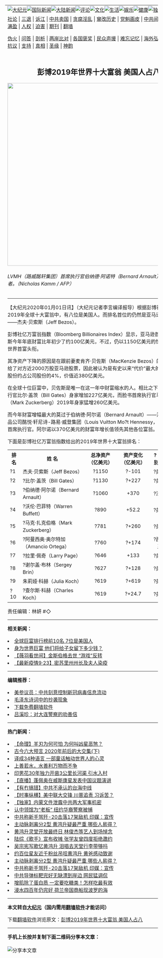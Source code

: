 <a name="1" id="1" target="_blank"></a><span id="1"></span>
<table align=center border="0"><tr><td colspan="2" VALIGN=TOP><a href="https://github.com/botcsg3455/djy/blob/master/gb/nsc413.md#1"><img src="https://raw.githubusercontent.com/botcsg3455/www/master/t/djy/1.jpg" title="大纪元"></a><a href="https://github.com/botcsg3455/djy/blob/master/gb/n24hr.md#1"><img src="https://raw.githubusercontent.com/botcsg3455/www/master/t/djy/3.jpg" title="国际新闻"></a><a href="https://github.com/botcsg3455/djy/blob/master/gb/nsc413.md#1"><img src="https://raw.githubusercontent.com/botcsg3455/www/master/t/djy/4.jpg" title="大陆新闻"></a><a href="https://github.com/botcsg3455/djy/blob/master/gb/news392.md#1"><img src="https://raw.githubusercontent.com/botcsg3455/www/master/t/djy/5.jpg" title="评论"></a><a href="https://github.com/botcsg3455/djy/blob/master/gb/news2007.md#1"><img src="https://raw.githubusercontent.com/botcsg3455/www/master/t/djy/6.jpg" title="文化"></a><a href="https://github.com/botcsg3455/djy/blob/master/gb/news2008.md#1"><img src="https://raw.githubusercontent.com/botcsg3455/www/master/t/djy/7.jpg" title="生活"></a><a href="https://github.com/botcsg3455/djy/blob/master/gb/ncyule.md#1"><img src="https://raw.githubusercontent.com/botcsg3455/www/master/t/djy/8.jpg" title="娱乐"></a><a href="https://github.com/botcsg3455/djy/blob/master/gb/nsc1002.md#1"><img src="https://raw.githubusercontent.com/botcsg3455/www/master/t/djy/9.jpg" title="健康"><a href="https://github.com/botcsg3455/djy/blob/master/gb/nf6092.md#1"><img src="https://raw.githubusercontent.com/botcsg3455/www/master/t/djy/10a.jpg" title="独家"></a><a href="https://github.com/botcsg3455/djy/blob/master/gb/nf4514.md#1"><img src="https://raw.githubusercontent.com/botcsg3455/www/master/t/djy/12a.jpg" title="头条"></a></td></tr>
<tr><td colspan="2" VALIGN=TOP><a target="_blank" href="https://github.com/botcsg3455/djy/blob/master/gb/9p.md#1">社论</a> | <a target="_blank" href="https://github.com/botcsg3455/djy/blob/master/gb/nf5657.md#1">三退</a> | <a target="_blank" href="https://github.com/botcsg3455/djy/blob/master/gb/nf6124.md#1">诉江</a> | <a target="_blank" href="https://github.com/botcsg3455/djy/blob/master/gb/nf1176117.md#1">中共卖国</a> | <a target="_blank" href="https://github.com/botcsg3455/djy/blob/master/gb/nf5773.md#1">贪腐淫乱</a> | <a target="_blank" href="https://github.com/botcsg3455/djy/blob/master/gb/nf1176115.md#1">窜改历史</a> | <a target="_blank" href="https://github.com/botcsg3455/djy/blob/master/gb/nf1176107.md#1">党魁画皮</a> | <a target="_blank" href="https://github.com/botcsg3455/djy/blob/master/gb/nf1320400.md#1">中共间谍</a> | <a target="_blank" href="https://github.com/botcsg3455/djy/blob/master/gb/nf1176114.md#1">破坏传统</a> | <a target="_blank" href="https://github.com/botcsg3455/ntdtv/blob/master/gb/prog447_1.md#1">恶贯满盈</a> | <a target="_blank" href="https://github.com/botcsg3455/djy/blob/master/gb/ncid278.md#1">人权</a> | <a target="_blank" href="https://github.com/botcsg3455/djy/blob/master/gb/nf1176111.md#1">迫害</a> | <a target="_blank" href="https://gitlab.com/szzdlab/mh-qikan/blob/master/README.md#1">期刊</a> | <a target="_blank" href="https://github.com/botcsg3455/www/blob/master/README.md?zsrh#8">翻墙</a></p><p><a target="_blank" href="https://github.com/botcsg3455/djy/blob/master/gb/nf5562.md#1">伪火</a> | <a target="_blank" href="https://github.com/botcsg3455/djy/blob/master/gb/nf4378.md#1">问答</a> | <a target="_blank" href="https://github.com/botcsg3455/djy/blob/master/gb/nf5792.md#1">剖析</a> | <a target="_blank" href="https://github.com/botcsg3455/djy/blob/master/gb/nf5735.md#1">两岸比对</a> | <a target="_blank" href="https://github.com/botcsg3455/djy/blob/master/gb/nf6119.md#1">各国褒奖</a> | <a target="_blank" href="https://github.com/botcsg3455/djy/blob/master/gb/nf6120.md#1">民众声援</a> | <a target="_blank" href="https://github.com/botcsg3455/djy/blob/master/gb/nf1188594.md#1">难忘记忆</a> | <a target="_blank" href="https://github.com/botcsg3455/djy/blob/master/gb/nf3180.md#1">海外弘传</a> | <a target="_blank" href="https://github.com/botcsg3455/djy/blob/master/gb/nf5410.md#1">万人上访</a> | <a target="_blank" href="https://github.com/botcsg3455/ntdtv/blob/master/gb/prog1530_1.md#1">和平抗议</a> | <a target="_blank" href="https://github.com/botcsg3455/djy/blob/master/gb/nf4386.md#1">支持</a> | <a target="_blank" href="https://github.com/botcsg3455/djy/blob/master/gb/nf4389.md#1">真相</a> | <a target="_blank" href="https://github.com/botcsg3455/djy/blob/master/gb/nf5790.md#1">圣缘</a> | <a target="_blank" href="https://github.com/botcsg3455/djy/blob/master/gb/nf4786.md#1">神韵</a></td></tr>
<tr><td VALIGN=TOP width="626"><h2 align=center>彭博2019年世界十大富翁 美国人占八</h2>
<img width="600" src="https://i.epochtimes.com/assets/uploads/2019/10/GettyImages-1176406629-600x400.jpg" />
<h6>LVMH（路威酩轩集团）首席执行官伯纳德·阿诺特（Bernard Arnault）是川普支持者。（Nicholas Kamm / AFP）
</h6>
<hr>
	<p>【大纪元2020年01月01日讯】（大纪元记者李言编译报导）根据彭博社最新排名，2019年全球十大富翁中，有八位是美国人。而排名首位的仍然是亚马逊首席执行官——杰夫·贝索斯（Jeff Bezos）。</p>
<p><ahref="https://github.com/botcsg3455/djy/blob/master/gb/tag/%E5%BD%AD%E5%8D%9A%E7%A4%BE%E4%BA%BF%E4%B8%87%E5%AF%8C%E7%BF%81%E6%8C%87%E6%95%B0.md#1">彭博社亿万富翁指数</a>（Bloomberg Billionaires Index）显示，亚马逊首席执行官贝索斯今年年底财富比年初少了约100亿美元，不过，仍以1150亿美元的惊人财富保住世界首富头衔。</p>
<p>其净资产下降的原因是在跟前妻麦肯齐·<ahref="https://github.com/botcsg3455/djy/blob/master/gb/tag/%E8%B4%9D%E4%BD%90%E6%96%AF.md#1">贝佐斯</a>（MacKenzie Bezos）的离婚协议中给了对方近2000万股亚马逊股票，因此被认为是有史以来“代价”最大的离婚案。这些股份约占公司股份的4%，价值近380亿美元。</p>
<p>在全球十位巨富中，<ahref="https://github.com/botcsg3455/djy/blob/master/gb/tag/%E8%B4%9D%E4%BD%90%E6%96%AF.md#1">贝佐斯</a>是唯一在这一年中财富缩水的人。相比之下，微软首席执行官比尔·盖茨（Bill Gates）身家增加227亿美元，而脸书首席执行官马克·扎克伯格（Mark Zuckerberg）2019年身家猛增260亿美元。</p>
<p>而今年财富增幅最大的莫过于伯纳德·阿尔诺（Bernard Arnault）——法国最大奢侈品公司酩悦·轩尼诗-路易·威登集团（Louis Vuitton Mo?t Hennessy，缩写为LVMH）首席执行官。阿尔诺以370亿美元的财富年增长值领先其他各位富翁。</p>
<p>下面是<ahref="https://github.com/botcsg3455/djy/blob/master/gb/tag/%E5%BD%AD%E5%8D%9A%E7%A4%BE%E4%BA%BF%E4%B8%87%E5%AF%8C%E7%BF%81%E6%8C%87%E6%95%B0.md#1">彭博社亿万富翁指数</a>给出的2019年世界十大富翁排名：</p>
<table>
<tbody>
<tr bgcolor="">
<th><strong>排名</strong></th>
<th style="text-align: center;"><strong>姓 名</strong></th>
<th><strong>总净资产（亿美元）</strong></th>
<th><strong>资产变化（亿美元）</strong></th>
<th><strong>? ?国别? ?</strong></th>
<th><strong>? ?行业? ?</strong></th>
</tr>
<tr>
<td bgcolor="">?1</td>
<td bgcolor="">杰夫·贝索斯（Jeff Bezos）</td>
<td style="text-align: center;" bgcolor="">?1150</td>
<td style="text-align: center;" bgcolor="">?-101</td>
<td style="text-align: center;" bgcolor="">?美国</td>
<td style="text-align: center;" bgcolor="">高科技</td>
</tr>
<tr>
<td bgcolor="">?2</td>
<td bgcolor="">?比尔·盖茨（Bill Gates）</td>
<td style="text-align: center;" bgcolor="">?1130</td>
<td style="text-align: center;" bgcolor="">?+227</td>
<td style="text-align: center;" bgcolor="">?美国</td>
<td style="text-align: center;" bgcolor="">高科技</td>
</tr>
<tr>
<td bgcolor="">?3</td>
<td bgcolor="">?伯纳德·阿尔诺（Bernard Arnault）</td>
<td style="text-align: center;" bgcolor="">?1060</td>
<td style="text-align: center;" bgcolor="">+370</td>
<td style="text-align: center;" bgcolor="">?法国</td>
<td style="text-align: center;" bgcolor="">消费</td>
</tr>
<tr>
<td bgcolor="">?4</td>
<td bgcolor="">?沃伦·巴菲特（Warren Buffett）</td>
<td style="text-align: center;" bgcolor="">?890</td>
<td style="text-align: center;" bgcolor="">+52.2</td>
<td style="text-align: center;" bgcolor="">?美国</td>
<td style="text-align: center;" bgcolor="">投资</td>
</tr>
<tr>
<td bgcolor="">?5</td>
<td bgcolor="">?马克·扎克伯格（Mark Zuckerberg）</td>
<td style="text-align: center;" bgcolor="">?781</td>
<td style="text-align: center;" bgcolor="">?+260</td>
<td style="text-align: center;" bgcolor="">?美国</td>
<td style="text-align: center;" bgcolor="">高科技</td>
</tr>
<tr>
<td bgcolor="">?6</td>
<td bgcolor="">?阿曼西奥·奥尔特加（Amancio Ortega）</td>
<td style="text-align: center;" bgcolor="">?760</td>
<td style="text-align: center;" bgcolor="">?+174</td>
<td style="text-align: center;" bgcolor="">?西班牙</td>
<td style="text-align: center;" bgcolor="">零售</td>
</tr>
<tr>
<td bgcolor="">?7</td>
<td bgcolor="">?拉里·佩奇（Larry Page）</td>
<td style="text-align: center;" bgcolor="">?646</td>
<td style="text-align: center;" bgcolor="">+133</td>
<td style="text-align: center;" bgcolor="">?美国</td>
<td style="text-align: center;" bgcolor="">高科技</td>
</tr>
<tr>
<td bgcolor="">?8</td>
<td bgcolor="">?谢尔盖·布林（Sergey Brin）</td>
<td style="text-align: center;" bgcolor="">?627</td>
<td style="text-align: center;" bgcolor="">?+128</td>
<td style="text-align: center;" bgcolor="">?美国</td>
<td style="text-align: center;" bgcolor="">高科技</td>
</tr>
<tr>
<td bgcolor="">?9</td>
<td bgcolor="">朱莉娅·科赫（Julia Koch）</td>
<td style="text-align: center;" bgcolor="">?619</td>
<td style="text-align: center;" bgcolor="">?+619</td>
<td style="text-align: center;" bgcolor="">?美国</td>
<td style="text-align: center;" bgcolor="">工业</td>
</tr>
<tr>
<td bgcolor="">?10</td>
<td bgcolor="">?查尔斯·科赫（Charles Koch）</td>
<td style="text-align: center;" bgcolor="">?619</td>
<td style="text-align: center;" bgcolor="">?+24.7</td>
<td style="text-align: center;" bgcolor="">?美国</td>
<td style="text-align: center;" bgcolor="">工业</td>
</tr>
</tbody>
</table>
<p>责任编辑：林妍 #◇</p>
	
<hr>


<strong>相关新闻：</strong>
<li><a href="https://github.com/botcsg3455/djy/blob/master/gb/19/4/1/n11155641.md#1">全球巨富排行榜前10名 7位是美国人</a></li>
<li><a href="https://github.com/botcsg3455/djy/blob/master/gb/19/6/30/n11355176.md#1">身为世界巨富 他们将给子女留下多少钱？</a></li>
<li><a href="https://github.com/botcsg3455/djy/blob/master/gb/20/9/23/n12425506.md#1">【薇羽看世间】金斯伯格去世 “游戏”反转</a></li>
<li><a href="https://github.com/botcsg3455/djy/blob/master/gb/20/9/22/n12423207.md#1">【最新疫情9·23】密苏里州州长及夫人染疫</a></li>
<hr>


<strong>编辑推荐：</strong>
<li><a href="https://github.com/onzhi266/djy/blob/master/gb/20/2/22/n11887949.md#1">美参议员：中共刻意控制新冠病毒信息流动</a></li>
<li><a href="https://github.com/tsiac2612/djy/blob/master/gb/17/11/19/n9864143.md#1" target="_blank">毛泽东诗词中的抄袭现象</a></li><li><a href="https://github.com/botcsg3455/www/blob/master/README.md?dfh#1" target="_blank">下载免费翻墙软件</a></li><li><a href="https://github.com/tsiac2612/djy/blob/master/gb/12/8/27/n3668851.md#1" target="_blank">吕溪珍：对大连警察的劝善信</a></li>
<hr>

<strong>热门新闻：</strong>
<li><a href="https://github.com/thofoc3691/djy/blob/master/gb/20/9/13/n12400103.md#1">【命理】羊刃为何可怕 为何叫凶星恶煞？</a></li>
<li><a href="https://github.com/thofoc3691/djy/blob/master/gb/20/9/13/n12399903.md#1">古今六大预言 2020年前后的大交集(下)</a></li>
<li><a href="https://github.com/thofoc3691/djy/blob/master/gb/20/9/20/n12416763.md#1">译成34种语言 一部童话触动世界人的心灵</a></li>
<li><a href="https://github.com/thofoc3691/djy/blob/master/gb/20/9/18/n12412674.md#1">上善若水，水善利万物而不争</a></li>
<li><a href="https://github.com/thofoc3691/djy/blob/master/gb/20/9/21/n12419416.md#1">印男花30年独力开凿3公里长河渠 引水入村</a></li>
<li><a href="https://github.com/thofoc3691/djy/blob/master/gb/20/9/22/n12421353.md#1">【直播】蓬佩奥在威斯康星发表中国议题演讲</a></li>
<li><a href="https://github.com/thofoc3691/djy/blob/master/gb/20/9/22/n12422639.md#1">【有冇搞错】中共不承认的台海中线</a></li>
<li><a href="https://github.com/thofoc3691/djy/blob/master/gb/20/9/22/n12422879.md#1">【时事纵横】美中联大交锋 川普追责 习诉苦？</a></li>
<li><a href="https://github.com/thofoc3691/djy/blob/master/gb/20/9/16/n12406415.md#1">【独家】内蒙文件泄露中共两大军事机密</a></li>
<li><a href="https://github.com/thofoc3691/djy/blob/master/gb/20/9/21/n12420431.md#1">认中领馆为“老板” 纽约华裔警察被捕</a></li>
<li><a href="https://github.com/thofoc3691/djy/blob/master/gb/20/9/21/n12419160.md#1">中共称新手驾歼-20击落17架敌机 印媒：宣传</a></li>
<li><a href="https://github.com/thofoc3691/djy/blob/master/gb/20/9/21/n12420221.md#1">主动脉剥离分2型 黄鸿升疑最严重 哪些人易得？</a></li>
<li><a href="https://github.com/thofoc3691/djy/blob/master/gb/20/9/21/n12419241.md#1">黄鸿升灵堂开放最终日 林俊杰等艺人到场悼念</a></li>
<li><a href="https://github.com/thofoc3691/djy/blob/master/gb/20/9/22/n12422727.md#1">陆综《歌手》宣布收摊 张学友曾四度拒绝邀约</a></li>
<li><a href="https://github.com/thofoc3691/djy/blob/master/gb/20/9/21/n12419394.md#1">吴宗宪写歌忆黄鸿升 泪唱去天堂行李带够吗</a></li>
<li><a href="https://github.com/thofoc3691/djy/blob/master/gb/20/9/22/n12421890.md#1">约百位星友近千粉丝吊唁黄鸿升 黄爸感动致谢</a></li>
<li><a href="https://github.com/thofoc3691/djy/blob/master/gb/20/9/21/n12420221.md#1">主动脉剥离分2型 黄鸿升疑最严重 哪些人易得？</a></li>
<li><a href="https://github.com/thofoc3691/djy/blob/master/gb/20/9/21/n12419160.md#1">中共称新手驾歼-20击落17架敌机 印媒：宣传</a></li>
<li><a href="https://github.com/thofoc3691/djy/blob/master/gb/20/9/22/n12421552.md#1">中共导弹标靶完好无缺漂到岸边 网民猛调侃</a></li>
<li><a href="https://github.com/thofoc3691/djy/blob/master/gb/20/9/16/n12406419.md#1">增肌除了蛋白质 一定要吃糖类！怎样吃最有效</a></li>
<li><a href="https://github.com/thofoc3691/djy/blob/master/gb/20/9/21/n12419059.md#1">浸水四百年仍完好 荷兰帝国商船现波罗的海</a></li>
<hr>

<strong>本文转自<a href="https://www.epochtimes.com">大纪元</a>（国内需用<a href="https://github.com/botcsg3455/www/blob/master/README.md#8">翻墙软件</a>才能访问）</strong><p>下载<a href="https://github.com/botcsg3455/www/blob/master/README.md#8">翻墙软件</a>浏览原文：<a href="https://www.epochtimes.com/gb/19/12/31/n11758757.htm">彭博2019年世界十大富翁 美国人占八</a></p><hr>

<strong>手机上长按并复制下面二维码分享本文章：</strong><br><br><img src="https://chart.apis.google.com/chart?cht=qr&chs=240x240&choe=UTF-8&chld=M|2&chl=https://github.com/botcsg3455/djy/blob/master/gb/19/12/31/n11758757.md%231" title="分享本文章"></td><td VALIGN=TOP><a href="https://github.com/botcsg3455/djy/blob/master/gb/16/1/21/n4622075.md?dfh#1" target="_blank"><img src="https://raw.githubusercontent.com/botcsg3455/djy/master/gb/300/wei-f1.jpg" title="中共的伪火骗局"  alt="中共的伪火骗局"></a><br><a href="https://github.com/botcsg3455/www/blob/master/README.md?dfh#9" target="_blank"><img src="https://raw.githubusercontent.com/botcsg3455/djy/master/gb/300/yong-h.jpg" title="永恒的见证"  alt="永恒的见证"></a><br><a href="https://github.com/botcsg3455/djy/blob/master/gb/13/9/29/n3974789.md?dfh#1" target="_blank"><img src="https://raw.githubusercontent.com/botcsg3455/djy/master/gb/300/shang-lnz.jpg" title="善良女子被中共投男牢"  alt="善良女子被中共投男牢"></a><br><a href="https://github.com/botcsg3455/djy/blob/master/gb/16/3/16/n4663449.md?dfh#1" target="_blank"><img src="https://raw.githubusercontent.com/botcsg3455/djy/master/gb/300/huo-z3.jpg" title="警卫目击活摘器官"  alt="警卫目击活摘器官"></a><br><a href="https://github.com/botcsg3455/djy/blob/master/gb/16/8/7/n8177641.md?dfh#1" target="_blank"><img src="https://raw.githubusercontent.com/botcsg3455/djy/master/gb/300/huo-z4.jpg" title="证人描述活摘恐怖"  alt="证人描述活摘恐怖"></a><br><a href="https://github.com/botcsg3455/djy/blob/master/gb/10/4/19/n2881569.md?dfh#1" target="_blank"><img src="https://raw.githubusercontent.com/botcsg3455/djy/master/gb/300/huo-z1.jpg" title="揭开活摘器官黑幕"  alt="揭开活摘器官黑幕"></a><br><a href="https://github.com/botcsg3455/djy/blob/master/gb/10/11/7/n3077476.md?dfh#1" target="_blank"><img src="https://raw.githubusercontent.com/botcsg3455/djy/master/gb/300/ma-ks.jpg" title="马克思的成魔之路"  alt="马克思的成魔之路"></a><br><a href="https://github.com/botcsg3455/djy/blob/master/gb/14/6/9/n4173977.md?dfh#1" target="_blank"><img src="https://raw.githubusercontent.com/botcsg3455/djy/master/gb/300/chang-zs.jpg" title="藏字石 蕴天机"  alt="藏字石 蕴天机"></a><br><a href="https://github.com/botcsg3455/djy/blob/master/gb/18/5/10/n10381511.md?dfh#1" target="_blank"><img src="https://raw.githubusercontent.com/botcsg3455/djy/master/gb/300/st1.jpg" title="关注3亿人三退"  alt="关注3亿人三退"></a><br><a href="https://github.com/botcsg3455/djy/blob/master/gb/18/3/21/n10237682.md?dfh#1" target="_blank"><img src="https://raw.githubusercontent.com/botcsg3455/djy/master/gb/300/jie-t.jpg" title="解体中共复兴中华"  alt="解体中共复兴中华"></a><br><a href="https://github.com/botcsg3455/djy/blob/master/gb/9/2/9/n2422991.md?dfh#1" target="_blank"><img src="https://raw.githubusercontent.com/botcsg3455/djy/master/gb/300/gao-zs.jpg" title="中共迫害良心律师"  alt="中共迫害良心律师"></a><br><a href="https://github.com/botcsg3455/djy/blob/master/gb/18/12/9/n10900044.md?dfh#1" target="_blank"><img src="https://raw.githubusercontent.com/botcsg3455/djy/master/gb/300/sj1.jpg" title="303万人举报江泽民"  alt="303万人举报江泽民"></a><br><a href="https://github.com/botcsg3455/djy/blob/master/gb/18/8/28/n10672014.md?dfh#1" target="_blank"><img src="https://raw.githubusercontent.com/botcsg3455/djy/master/gb/300/sj2.jpg" title="这些官员为何起诉江泽民"  alt="这些官员为何起诉江泽民"></a><br><a href="https://github.com/botcsg3455/djy/blob/master/gb/8/12/18/n2367165.md?dfh#1" target="_blank"><img src="https://raw.githubusercontent.com/botcsg3455/djy/master/gb/300/liangan.jpg" title="海峡两岸的强烈对比"  alt="海峡两岸的强烈对比"></a><br><a href="https://github.com/botcsg3455/djy/blob/master/gb/15/12/10/n4593139.md?dfh#1" target="_blank"><img src="https://raw.githubusercontent.com/botcsg3455/djy/master/gb/300/jia-ndzl.jpg" title="加拿大总理的贺信"  alt="加拿大总理的贺信"></a><br><a href="https://github.com/botcsg3455/djy/blob/master/gb/11/6/17/n3289382.md?dfh#1" target="_blank"><img src="https://raw.githubusercontent.com/botcsg3455/djy/master/gb/300/xiao-wd.jpg" title="探寻真相兼听则明"  alt="探寻真相兼听则明"></a><br><a href="https://github.com/botcsg3455/djy/blob/master/gb/18/10/27/n10812623.md?dfh#1" target="_blank"><img src="https://raw.githubusercontent.com/botcsg3455/djy/master/gb/300/yindu.jpg" title="印度媒体报道东方"  alt="印度媒体报道东方"></a><br><a href="https://github.com/botcsg3455/djy/blob/master/gb/18/6/9/n10469652.md?dfh#1" target="_blank"><img src="https://raw.githubusercontent.com/botcsg3455/djy/master/gb/300/xie-j.jpg" title="不一样的海外校园"  alt="不一样的海外校园"></a><br><a href="https://github.com/botcsg3455/djy/blob/master/gb/7/4/5/n1669415.md?dfh#1" target="_blank"><img src="https://raw.githubusercontent.com/botcsg3455/djy/master/gb/300/li-up.jpg" title="从大师到徒弟的传奇"  alt="从大师到徒弟的传奇"></a><br><a href="https://github.com/botcsg3455/djy/blob/master/gb/17/5/26/n9191512.md?dfh#1" target="_blank"><img src="https://raw.githubusercontent.com/botcsg3455/djy/master/gb/300/zfl2.jpg" title="亿万人与东方一本奇书"  alt="亿万人与东方一本奇书"></a><br><a href="https://github.com/botcsg3455/djy/blob/master/gb/13/11/27/n4020290.md?dfh#1" target="_blank"><img src="https://raw.githubusercontent.com/botcsg3455/djy/master/gb/300/zhen-h.jpg" title="大陆见不到的震撼场面"  alt="大陆见不到的震撼场面"></a><br><a href="https://github.com/botcsg3455/djy/blob/master/gb/15/7/17/n4482910.md?dfh#1" target="_blank"><img src="https://raw.githubusercontent.com/botcsg3455/djy/master/gb/300/dalu-sk.jpg" title="人心向善 大陆当初盛况"  alt="人心向善 大陆当初盛况"></a><br><a href="https://github.com/botcsg3455/djy/blob/master/gb/19/1/5/n10955468.md?dfh#1" target="_blank"><img src="https://raw.githubusercontent.com/botcsg3455/djy/master/gb/300/zfl1.jpg" title="追寻真理 这书讲什么"  alt="追寻真理 这书讲什么"></a><br><a href="https://github.com/botcsg3455/www/blob/master/README.md?dfh#1" target="_blank"><img src="https://raw.githubusercontent.com/botcsg3455/djy/master/gb/300/fq1.jpg" title="下载免费翻墙软件"  alt="下载免费翻墙软件"></a><br></td></tr></table>
